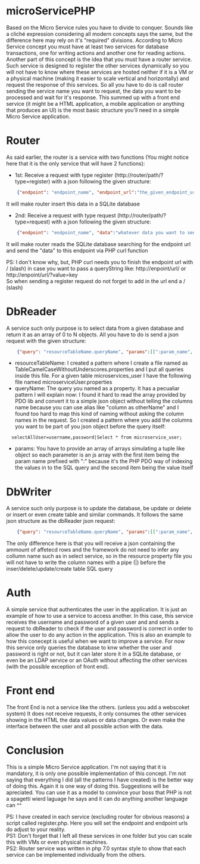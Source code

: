 # microServicePHP

Based on the Micro Service rules you have to divide to conquer. Sounds like a cliché expression considering all modern concepts says the same, 
but the difference here may rely on it's "required" divisions. According to Micro Service concept you must have at least two services for 
database transactions, one for writing actions and another one for reading actions. Another part of this concept is the idea that you must 
have a router service. Such service is designed to register the other services dynamically so you will not have to know where these 
services are hosted neither if it is a VM or a physical machine (making it easier to scale vertical and horizontally) and request the 
response of this services. So all you have to do is call router sending the service name you want to request, the data you want to be 
processed and wait for it's response. This summed up with a front end service (it might be a HTML application, a mobile application or 
anything that produces an UI) is the most basic structure you'll need in a simple Micro Service application.

# Router
As said earlier, the router is a service with two functions (You might notice here that it is the only service that will have 2 functions):
* 1st: Receive a request with type register (http://router/path/?type=register) with a json following the given structure:  
```json  
    {"endpoint": "endpoint_name", "endpoint_url":"the_given_endpoint_url/"}
```  
  It will make router insert this data in a SQLite database
* 2nd: Receive a request with type request (http://router/path/?type=request) with a json following the given structure:  
```json 
    {"endpoint": "endpoint_name", "data":"whatever data you want to send to the endpoint process"}
```  
  It will make router reads the SQLite database searching for the endpoint url and send the "data" to this endpoint via PHP curl function

PS: I don't know why, but, PHP curl needs you to finish the endpoint url with / (slash) in case you want to pass a queryString like: 
http://enpoint/url/ or http://enpoint/url/?value=key  
So when sending a register request do not forget to add in the url end a / (slash)

# DbReader
A service such only purpose is to select data from a given database and return it as an array of 0 to N objects. All you have to do is send a json request with the given structure: 
```json  
    {"query": "resourceTableName.queryName", "params":[[":param_name", "value"], [":param_name2", "value2"]]}
```

* resourceTableName: I created a pattern where I create a file named as TableCamelCaseWithoutUnderscores.properties and I put all queries inside this file. For a given table microservices_user I have the following file named microserviceUser.properties
* queryName: The query you named as a property. It has a pecualiar pattern I will explain now: I found it hard to read the array provided by PDO lib and convert it to a simple json object without telling the columns name because you can use alias like "column as otherName" and I found too hard to map this kind of naming without asking the column names in the request. So I created a pattern where you add the columns you want to be part of you json object before the query itself:
```property
  selectAllUser=username,password|Select * from microservice_user;
  ```
* params: You have to provide an array of arrays simulating a tuple like object so each parameter is an js array with the first item being the param name prefixed with ":" because it's the PHP PDO way of indexing the values in to the SQL query and the second item being the value itself

# DbWriter 
A service such only purpose is to update the database, be update or delete or insert or even create table and similar commands. It follows the same json structure as the dbReader json request: 
```json  
    {"query": "resourceTableName.queryName", "params":[[":param_name", "value"], [":param_name2", "value2"]]}
```

The only difference here is that you will receive a json containing the ammount of affetecd rows and the framework do not need to infer any collumn name such as in select service, so in the resource property file you will not have to write the column names with a pipe (|) before the inser/delete/update/create table SQL query

# Auth
A simple service that authenticates the user in the application. It is just an example of how to use a service to access another. In this case, this service receives the username and password of a given user and and sends a request to dbReader to check if the user and password is correct in order to allow the user to do any action in the application. This is also an example to how this conecept is useful when we want to improve a service. For now this service only queries the database to knw whether the user and password is right or not, but it can later store it in a SQLite database, or even be an LDAP service or an OAuth without affecting the other services (with the possible exception of front end).

# Front end
The front End is not a service like the others. (unless you add a webscoket system) It does not receive requests, it only consumes the other services showing in the HTML the data values or data changes. Or even make the interface between the user and all possible action with the data.

# Conclusion
This is a simple Micro Service application. I'm not saying that it is mandatory, it is only one possible implementation of this concept. I'm not saying that everything I did (all the patterns I have created) is the better way of doing this. Again it is one way of doing this. Suggestions will be apreciated. You can use it as a model to convince your boss that PHP is not a spagetti wierd laguage he says and it can do anything another language can ^^

PS: I have created in each service (excluding router for obvious reasons) a script called register.php. Here you will set the endpoint and endpoint urls do adjust to your reality.  
PS1: Don't forget that I left all these services in one folder but you can scale this with VMs or even physical machines.  
PS2: Router service was written in php 7.0 syntax style to show that each service can be implemented individually from the others.  
